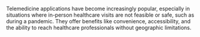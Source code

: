 Telemedicine applications have become increasingly popular, especially in situations where in-person healthcare visits are not feasible or safe, such as during a pandemic. 
They offer benefits like convenience, accessibility, and the ability to reach healthcare professionals without geographic limitations. 

